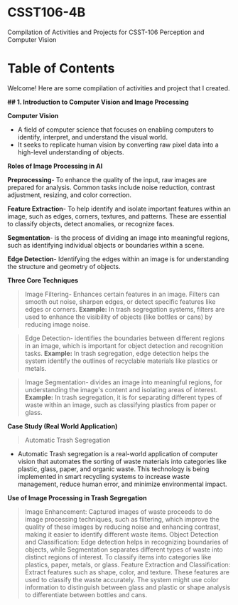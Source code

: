 # CSST106-4B

Compilation of Activities and Projects for CSST-106 Perception and Computer Vision

# Table of Contents

Welcome! Here are some compilation of activities and project that I created.

**## 1. Introduction to Computer Vision and Image Processing**

**Computer Vision**
- A field of computer science that focuses on enabling computers to identify, interpret, and understand the visual world.
- It seeks to replicate human vision by converting raw pixel data into a high-level understanding of objects.

**Roles of Image Processing in AI**

**Preprocessing**- To enhance the quality of the input, raw images are prepared for analysis. Common tasks include noise reduction, contrast adjustment, resizing, and color correction. 

**Feature Extraction**- To help identify and isolate important features within an image, such as edges, corners, textures, and patterns. These are essential to classify objects, detect anomalies, or recognize faces.

**Segmentation**- is the process of dividing an image into meaningful regions, such as identifying individual objects or boundaries within a scene. 

**Edge Detection**- Identifying the edges within an image is for understanding the structure and geometry of objects.

**Three Core Techniques**

>Image Filtering- Enhances certain features in an image. Filters can smooth out noise, sharpen edges, or detect specific features like edges or corners.
**Example:** In trash segregation systems, filters are used to enhance the visibility of objects (like bottles or cans) by reducing image noise.

>Edge Detection- identifies the boundaries between different regions in an image, which is important for object detection and recognition tasks.
**Example:** In trash segregation, edge detection helps the system identify the outlines of recyclable materials like plastics or metals.

>Image Segmentation- divides an image into meaningful regions, for understanding the image's content and isolating areas of interest.
**Example:** In trash segregation, it is for separating different types of waste within an image, such as classifying plastics from paper or glass.

**Case Study (Real World Application)**
> Automatic Trash Segregation
- Automatic Trash segregation is a real-world application of computer vision that automates the sorting of waste materials into categories like plastic, glass, paper, and organic waste. This technology is being implemented in smart recycling systems to increase waste management, reduce human error, and minimize environmental impact.

**Use of Image Processing in Trash Segregation**
> Image Enhancement: Captured images of waste proceeds to do image processing techniques, such as filtering, which improve the quality of these images by reducing noise and enhancing contrast, making it easier to identify different waste items.
> Object Detection and Classification: Edge detection helps in recognizing boundaries of objects, while Segmentation separates different types of waste into distinct regions of interest. To classify items into categories like plastics, paper, metals, or glass.
> Feature Extraction and Classification: Extract features such as shape, color, and texture. These features are used to classify the waste accurately.  The system might use color information to distinguish between glass and plastic or shape analysis to differentiate between bottles and cans.


